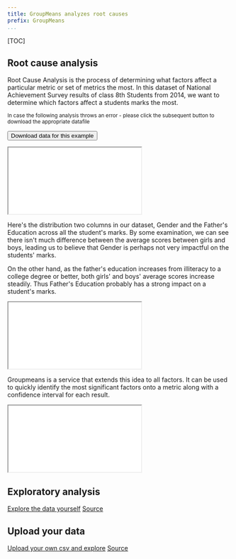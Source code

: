 ```yaml
---
title: GroupMeans analyzes root causes
prefix: GroupMeans
...
```


[TOC]

## Root cause analysis

Root Cause Analysis is the process of determining what factors affect a particular metric or set of metrics the most.
In this dataset of National Achievement Survey results of class 8th Students from 2014, we want to determine which factors affect a students marks the most.

<sub>In case the following analysis throws an error - please click the subsequent button to download the appropriate datafile</sub>

<button id="dl-data">Download data for this example</button>

<script>
$('body').on('click', '#dl-data', function () {
  $.ajax('download-data', function(){})
  window.location.reload()
})
</script>

<iframe class="w-100" src="nas?_format=table&_limit=5&_c=Gender&_c=Age&_c=Father edu&_c=Maths %&_c=Reading %&_c=Science %&_c=Social %&_c=Total %"></iframe>

Here's the distribution  two columns in our dataset, Gender and the Father's Education across all the student's marks.
By some examination, we can see there isn't much difference between the average scores between girls and boys, leading us to believe that Gender is perhaps not very impactful on the students' marks.

On the other hand, as the father's education increases from illiteracy to a college degree or better, both girls' and boys' average scores increase steadily.
Thus Father's Education probably has a strong impact on a student's marks.

<iframe class="w-100" src="nas?&_limit=100000&_sort=Father%20edu&_by=Gender&_by=Father%20edu&_c=Maths%20%25|avg&_c=Reading%20%25|avg&_c=Science%20%25|avg&_c=Social%20%25|avg&_c=Total%20%25|avg&_format=table"></iframe>

Groupmeans is a service that extends this idea to all factors.
It can be used to quickly identify the most significant factors onto a metric along with a confidence interval for each result.

<iframe class="w-100" src="table.html?groups=Gender&groups=Father%20edu&numbers=Maths%20%"></iframe>

## Exploratory analysis

<div class="example">
  <a class="example-demo" href="form.html">Explore the data yourself</a>
  <a class="example-src" href="https://github.com/gramexrecipes/gramex-guide/blob/master/groupmeans/">Source</a>
</div>

<!-- TODO: Allow users to pick from a pre-defined set of segments: Boys/Girls. Below Poverty, Siblings -->

## Upload your data

<div class="example">
  <a class="example-demo" href="custom-explore">Upload your own csv and explore</a>
  <a class="example-src" href="https://github.com/gramexrecipes/gramex-guide/blob/master/groupmeans/">Source</a>
</div>
